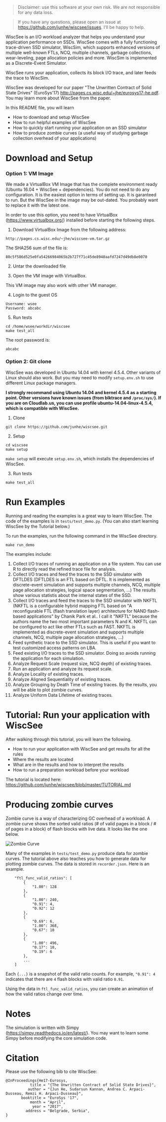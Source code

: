 > Disclaimer: use this software at your own risk. We are not responsible for any data loss. 

> If you have any questions, please open an issue at https://github.com/junhe/wiscsee/issues. I'll be happy to help.

WiscSee is an I/O workload analyzer that helps you understand your application
performance on SSDs. WiscSee comes with a fully functioning trace-driven SSD simulator,
WiscSim, which supports enhanced versions of multiple well-known FTLs, NCQ, multiple
channels, garbage collections, wear-leveling, page allocation policies and more.
WiscSim is implemented as a Discrete-Event Simulator.

WiscSee runs your application, collects its block I/O trace, and later feeds the trace
to WiscSim.

WiscSee was developed for our paper "The Unwritten Contract of Solid State
Drives" (EuroSys'17) http://pages.cs.wisc.edu/~jhe/eurosys17-he.pdf. You may
learn more about WiscSee from the paper.

In this README file, you will learn

- How to download and setup WiscSee
- How to run helpful examples of WiscSee
- How to quickly start running your application on an SSD simulator
- How to produce zombie curves (a useful way of studying garbage collection overhead of your applications)

# Download and Setup

### Option 1: VM Image

We made a VirtualBox VM Image that has the complete environment ready (Ubuntu
16.04 + WiscSee + dependencies). You do not need to do any configuration. It is the easiest
option in terms of setting up. It is garanteed to run. But the WiscSee in the
image may be out-dated. You probably want to replace it with the latest one.

In order to use this option, you need to have VirtualBox (https://www.virtualbox.org/) installed before starting the following steps.

1. Download VirtualBox Image from the following address: 

```
http://pages.cs.wisc.edu/~jhe/wiscsee-vm.tar.gz
```

The SHA256 sum of the file is:

```
80c5f586d525e0fa54266984065b2b727f71c45de8940aafd7247d49db8e0070
```

2. Untar the downloaded file

3. Open the VM image with VirtualBox. 

This VM image may also work with other VM manager.

4. Login to the guest OS

```
Username: wsee
Password: abcabc
```

5. Run tests

```
cd /home/wsee/workdir/wiscsee
make test_all
```

The root password is:

```
abcabc
```

### Option 2: Git clone

WiscSee was developed in Ubuntu 14.04 with kernel 4.5.4. Other variants of Linux
should also work. But you may need to modify `setup.env.sh` to use different
Linux package managers.

**I strongly recommand using Ubuntu 14.04 and kernel 4.5.4 as a starting point. Other versions have known issues (from blktrace and `/proc/sys/`). If you are on Cloudlab.us, you can use profile ubuntu-14.04-linux-4.5.4, which is compatible with WiscSee.**

1. Clone

```
git clone https://github.com/junhe/wiscsee.git
```

2. Setup

```
cd wiscsee
make setup
```

`make setup` will execute `setup.env.sh`, which installs the dependencies of
WiscSee. 

3. Run tests

```
make test_all
```

# Run Examples

Running and reading the examples is a great way to learn WiscSee. The code of
the examples is in `tests/test_demo.py`. (You can also start learning WiscSee
by the Tutorial below.)

To run the examples, run the following command in the WiscSee directory.

```
make run_demo
```

The examples include:

1. Collect I/O traces of running an application on a file system. You can use R
   to directly read the refined trace file for analysis. 
2. Collect I/O traces and feed the traces to the SSD simulator with DFTLDES (DFTLDES
   is an FTL based on DFTL. It is implemented as discrete-event simulation and
   supports multiple channels, NCQ, multiple page allocation strategies, logical
   space segmentation, ...) The results show various statistis about the
   internal states of the SSD.
3. Collect I/O traces and feed the traces to the SSD simulator with NKFTL (NKFTL is
   a configurable hybrid mapping FTL based on "A reconfigurable FTL (flash
   translation layer) architecture for NAND flash-based applications" by Chanik
   Park et al.. I call it "NKFTL" because the authors name the two most
   important parameters N and K. NKFTL can be configured to act like other FTLs
   such as FAST. NKFTL is implemented as discrete-event simulation and
   supports multiple channels, NCQ, multiple page allocation strategies, ...)
4. Feed synthetic trace to the SSD simulator. This is useful if you want to test
   customized access patterns on LBA. 
5. Feed existing I/O traces to the SSD simulator. Doing so avoids running the
   application for each simulation.
6. Analyze Request Scale (request size, NCQ depth) of existing traces.
7. Run an application and analyze its request scale.
8. Analyze Locality of existing traces.
9. Analyze Aligned Sequentiality of existing traces.
10. Analyze Grouping by Death Time of existing traces. By the results, you
    will be able to plot zombie curves.
11. Analyze Uniform Data Lifetime of existing traces.


# Tutorial: Run your application with WiscSee

After walking through this tutorial, you will learn the following. 

- How to run your application with WiscSee and get results for all the rules
- Where the results are located
- What are in the results and how to interpret the results
- How to run a preparation workload before your workload

The tutorial is located here: https://github.com/junhe/wiscsee/blob/master/TUTORIAL.md

# Producing zombie curves

Zombie curve is a way of characterizing GC overhead of a workload. A zombie curve
shows the sorted valid ratios (# of valid pages in a block / # of pages in a
block) of flash blocks with live data. It looks like the one below.

![Zombie Curve](media/zombie-curve.png)

Many of the examples in `tests/test_demo.py` produce data for zombie curves.
The tutorial above also teaches you how to generate data for plotting zombie
curves.  The data is stored in `recorder.json`. Here is an example.


```
    "ftl_func_valid_ratios": [
        {
            "1.00": 128
        }, 
        {
            "1.00": 240, 
            "0.91": 4, 
            "0.92": 12
        }, 
        {
            "0.69": 6, 
            "1.00": 368, 
            "0.67": 10
        }, 
        {
            "1.00": 496, 
            "0.17": 10, 
            "0.19": 6
        }, 
        ...
    ]
```

Each `{...}` is a snapshot of the valid ratio counts. For example, `"0.91": 4`
indicates that there are `4` flash blocks with valid ratio `0.91`. 

Using the data in `ftl_func_valid_ratios`, you can create an animation of how
the valid ratios change over time. 


# Notes

The simulation is written with Simpy (https://simpy.readthedocs.io/en/latest/).
You may want to learn some Simpy before modifying the core simulation code. 

# Citation

Please use the following bib to cite WiscSee:

```
@InProceedings{He17-Eurosys,
           title = "{The Unwritten Contract of Solid State Drives}",
          author = "{Jun He, Sudarsun Kannan, Andrea C. Arpaci-Dusseau, Remzi H. Arpaci-Dusseau}",
       booktitle = "EuroSys '17",
           month = "April",
            year = "2017",
         address = "Belgrade, Serbia",
}
```


